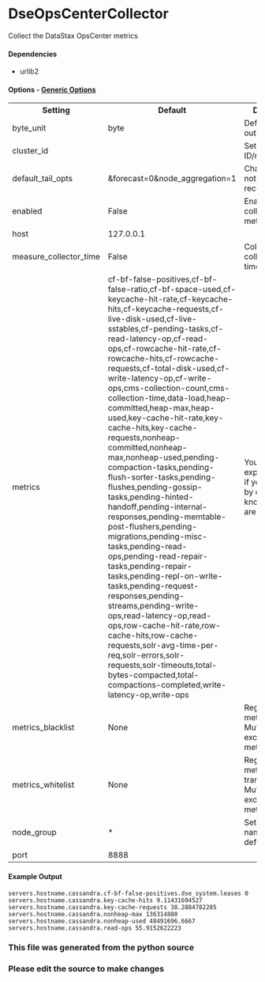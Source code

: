 DseOpsCenterCollector
=====

Collect the DataStax OpsCenter metrics

#### Dependencies

 * urlib2


#### Options - [Generic Options](Configuration)

<table><tr><th>Setting</th><th>Default</th><th>Description</th><th>Type</th></tr>
<tr><td>byte_unit</td><td>byte</td><td>Default numeric output(s)</td><td>str</td></tr>
<tr><td>cluster_id</td><td></td><td>Set cluster ID/name.<br>
</td><td></td></tr>
<tr><td>default_tail_opts</td><td>&forecast=0&node_aggregation=1</td><td>Chaning these is not recommended.</td><td>str</td></tr>
<tr><td>enabled</td><td>False</td><td>Enable collecting these metrics</td><td>bool</td></tr>
<tr><td>host</td><td>127.0.0.1</td><td></td><td>str</td></tr>
<tr><td>measure_collector_time</td><td>False</td><td>Collect the collector run time in ms</td><td>bool</td></tr>
<tr><td>metrics</td><td>cf-bf-false-positives,cf-bf-false-ratio,cf-bf-space-used,cf-keycache-hit-rate,cf-keycache-hits,cf-keycache-requests,cf-live-disk-used,cf-live-sstables,cf-pending-tasks,cf-read-latency-op,cf-read-ops,cf-rowcache-hit-rate,cf-rowcache-hits,cf-rowcache-requests,cf-total-disk-used,cf-write-latency-op,cf-write-ops,cms-collection-count,cms-collection-time,data-load,heap-committed,heap-max,heap-used,key-cache-hit-rate,key-cache-hits,key-cache-requests,nonheap-committed,nonheap-max,nonheap-used,pending-compaction-tasks,pending-flush-sorter-tasks,pending-flushes,pending-gossip-tasks,pending-hinted-handoff,pending-internal-responses,pending-memtable-post-flushers,pending-migrations,pending-misc-tasks,pending-read-ops,pending-read-repair-tasks,pending-repair-tasks,pending-repl-on-write-tasks,pending-request-responses,pending-streams,pending-write-ops,read-latency-op,read-ops,row-cache-hit-rate,row-cache-hits,row-cache-requests,solr-avg-time-per-req,solr-errors,solr-requests,solr-timeouts,total-bytes-compacted,total-compactions-completed,write-latency-op,write-ops</td><td>You can list explicit metrics if you like,<br>
 by default all know metrics are included.<br>
</td><td>str</td></tr>
<tr><td>metrics_blacklist</td><td>None</td><td>Regex to match metrics to block. Mutually exclusive with metrics_whitelist</td><td>NoneType</td></tr>
<tr><td>metrics_whitelist</td><td>None</td><td>Regex to match metrics to transmit. Mutually exclusive with metrics_blacklist</td><td>NoneType</td></tr>
<tr><td>node_group</td><td>*</td><td>Set node group name, any by default<br>
</td><td>str</td></tr>
<tr><td>port</td><td>8888</td><td></td><td>int</td></tr>
</table>

#### Example Output

```
servers.hostname.cassandra.cf-bf-false-positives.dse_system.leases 0
servers.hostname.cassandra.key-cache-hits 9.11431694527
servers.hostname.cassandra.key-cache-requests 38.2884782205
servers.hostname.cassandra.nonheap-max 136314880
servers.hostname.cassandra.nonheap-used 48491696.6667
servers.hostname.cassandra.read-ops 55.9152622223
```

### This file was generated from the python source
### Please edit the source to make changes

